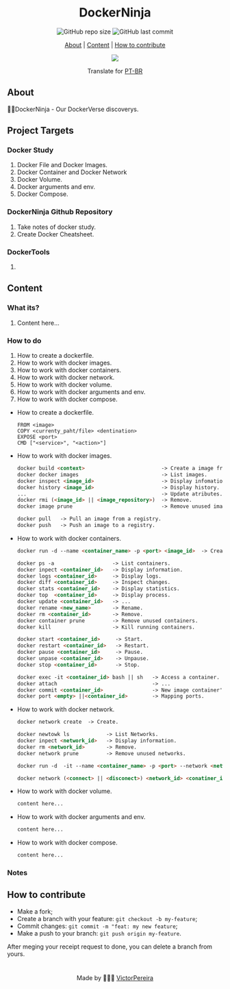<h1 align = "center">DockerNinja</h1>

<div align="center">  
   <img alt="GitHub repo size" src="https://img.shields.io/github/repo-size/victorpereiira/DockerNinja">
   <img alt="GitHub last commit" src="https://img.shields.io/github/last-commit/victorpereiira/DockerNinja">
</div>


<p align = "center">
    <a href="#about">About</a>   |
    <a href="#content">Content</a>   |
    <a href="#how-to-contribute">How to contribute</a>   
</p>

<p align = "center">
   <img src="https://user-images.githubusercontent.com/64560823/212745252-a22d645c-6908-418c-806d-7df9b11e8d09.png">
</p>

<div align="center">
    Translate for
    <a href="./github/readme_pt-br.md">PT-BR</a>
</div>


## About
🐱‍👤DockerNinja - Our DockerVerse discoverys.


## Project Targets

### Docker Study

1. Docker File and Docker Images.
2. Docker Container and  Docker Network
3. Docker Volume.
4. Docker arguments and env.
5. Docker Compose.

### DockerNinja Github Repository

1. Take notes of docker study.
2. Create Docker Cheatsheet.

### DockerTools

1. 

## Content

### What its?

1. Content here…

### How to do

1. How to create a dockerfile.
2. How to work with docker images.
3. How to work with docker containers.
4. How to work with docker network.
5. How to work with docker volume.
6. How to work with docker arguments and env.
7. How to work with docker compose.

- How to create a dockerfile.
    
    ```docker
    FROM <image>
    COPY <currenty_paht/file> <dentination>
    EXPOSE <port>
    CMD ["<service>", "<action>"]
    ```
    

- How to work with docker images.
    
    ```markdown
    docker build <context>                         -> Create a image from dockerFile.
    docker docker images                           -> List images.
    docker inspect <image_id>                      -> Display infomation.
    docker history <image_id>                      -> Display history.
    ...                                            -> Update atributes.
    docker rmi (<image_id> || <image_repository>)  -> Remove.
    docker image prune                             -> Remove unused images.
    
    docker pull   -> Pull an image from a registry.
    docker push   -> Push an image to a registry.
    ```
    

- How to work with docker containers.
    
    ```markdown
    docker run -d --name <container_name> -p <port> <image_id>  -> Create a container
    
    docker ps -a                   -> List containers.
    docker inpect <container_id>   -> Display information.
    docker logs <container_id>     -> Display logs.
    docker diff <container_id>     -> Inspect changes.
    docker stats <container_id>    -> Display statistics.
    docker top  <container_id>     -> Display process.
    docker update <container_id>   -> ...
    docker rename <new_name>       -> Rename.
    docker rm <container_id>       -> Remove.
    docker container prune         -> Remove unused containers.
    docker kill                    -> Kill running containers.
    
    docker start <container_id>     -> Start.
    docker restart <container_id>   -> Restart.
    docker pause <container_id>     -> Pause.
    docker unpase <container_id>    -> Unpause.
    docker stop <container_id>      -> Stop.
    
    docker exec -it <container_id> bash || sh   -> Access a container.
    docker attach                               -> ...
    docker commit <container_id>                -> New image container's changes.
    docker port <empty> ||<container_id>        -> Mapping ports.
    ```
    

- How to work with docker network.
    
    ```markdown
    docker network create  -> Create.
    
    docker newtowk ls            -> List Networks.
    docker inpect <network_id>   -> Display information.
    docker rm <network_id>       -> Remove.
    docker network prune         -> Remove unused networks.
    
    docker run -d  -it --name <container_name> -p <port> --network <network> <image> <cmd>
    
    docker network (<connect> || <disconect>) <network_id> <conatiner_id> -> Connect or Disoconect.
    ```
    
- How to work with docker volume.
    
    ```markdown
    content here...
    ```
    
- How to work with docker arguments and env.
    
    ```markdown
    content here...
    ```
    
- How to work with docker compose.
    
    ```markdown
    content here...
    ```
    

### Notes

## How to contribute
- Make a fork;
- Create a branch with your feature: `git checkout -b my-feature`;
- Commit changes: `git commit -m "feat: my new feature`;
- Make a push to your branch: `git push origin my-feature`.

<p>After meging your receipt request to done, you can delete a branch from yours.</p>

#
<p align = "center">
    Made by 👨🏾‍💻
    <a href="https://github.com/VictorPereiira">VictorPereira</a>
</p>


